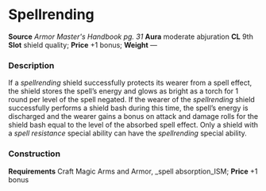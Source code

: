 ﻿---
name: "Spellrending"
type: ['shield_quality']
price: "+1 bonus"
description: |
  "If a _spellrending_ shield successfully protects its wearer from a spell effect, the shield stores the spell’s energy and glows as bright as a torch for 1 round per level of the spell negated. If the wearer of the _spellrending_ shield successfully performs a shield bash during this time, the spell’s energy is discharged and the wearer gains a bonus on attack and damage rolls for the shield bash equal to the level of the absorbed spell effect. Only a shield with a _spell resistance_ special ability can have the _spellrending_ special ability."
---

#  Spellrending

**Source** _Armor Master's Handbook pg. 31_
**Aura** moderate abjuration **CL** 9th
**Slot** shield quality; **Price** +1 bonus; **Weight** —

### Description

If a _spellrending_ shield successfully protects its wearer from a spell effect, the shield stores the spell’s energy and glows as bright as a torch for 1 round per level of the spell negated. If the wearer of the _spellrending_ shield successfully performs a shield bash during this time, the spell’s energy is discharged and the wearer gains a bonus on attack and damage rolls for the shield bash equal to the level of the absorbed spell effect. Only a shield with a _spell resistance_ special ability can have the _spellrending_ special ability.

### Construction

**Requirements** Craft Magic Arms and Armor, _spell absorption_ISM; **Price** +1 bonus
